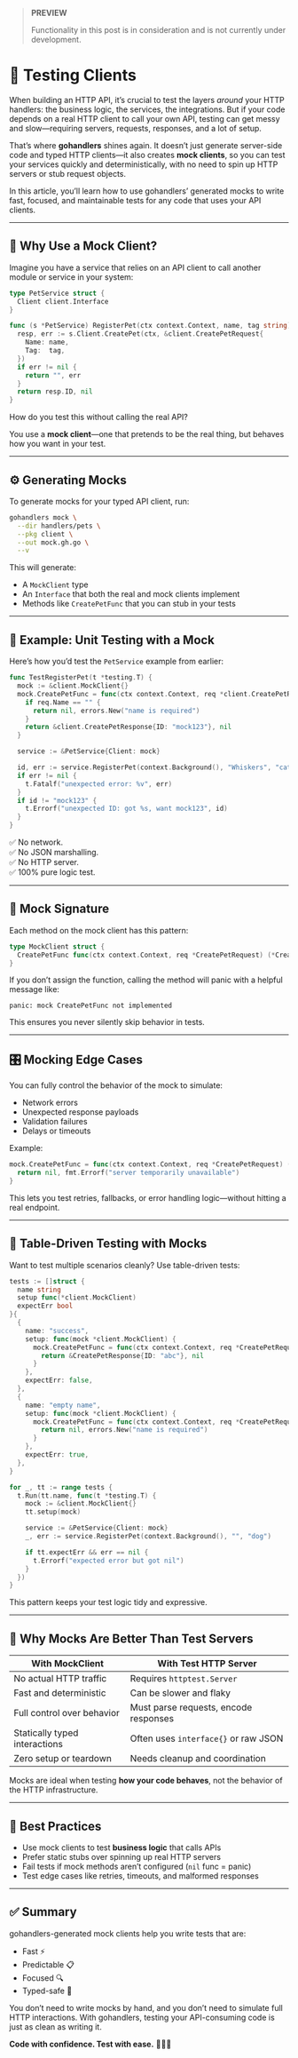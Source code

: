 > **PREVIEW**
>
> Functionality in this post is in consideration and is not currently under development.

# 🧪 Testing Clients

When building an HTTP API, it’s crucial to test the layers _around_ your HTTP handlers: the business logic, the services, the integrations. But if your code depends on a real HTTP client to call your own API, testing can get messy and slow—requiring servers, requests, responses, and a lot of setup.

That’s where **gohandlers** shines again. It doesn’t just generate server-side code and typed HTTP clients—it also creates **mock clients**, so you can test your services quickly and deterministically, with no need to spin up HTTP servers or stub request objects.

In this article, you’ll learn how to use gohandlers’ generated mocks to write fast, focused, and maintainable tests for any code that uses your API clients.

---

## 🧪 Why Use a Mock Client?

Imagine you have a service that relies on an API client to call another module or service in your system:

```go
type PetService struct {
  Client client.Interface
}

func (s *PetService) RegisterPet(ctx context.Context, name, tag string) (string, error) {
  resp, err := s.Client.CreatePet(ctx, &client.CreatePetRequest{
    Name: name,
    Tag:  tag,
  })
  if err != nil {
    return "", err
  }
  return resp.ID, nil
}
```

How do you test this without calling the real API?

You use a **mock client**—one that pretends to be the real thing, but behaves how you want in your test.

---

## ⚙️ Generating Mocks

To generate mocks for your typed API client, run:

```bash
gohandlers mock \
  --dir handlers/pets \
  --pkg client \
  --out mock.gh.go \
  --v
```

This will generate:

-   A `MockClient` type
-   An `Interface` that both the real and mock clients implement
-   Methods like `CreatePetFunc` that you can stub in your tests

---

## 🧰 Example: Unit Testing with a Mock

Here’s how you’d test the `PetService` example from earlier:

```go
func TestRegisterPet(t *testing.T) {
  mock := &client.MockClient{}
  mock.CreatePetFunc = func(ctx context.Context, req *client.CreatePetRequest) (*client.CreatePetResponse, error) {
    if req.Name == "" {
      return nil, errors.New("name is required")
    }
    return &client.CreatePetResponse{ID: "mock123"}, nil
  }

  service := &PetService{Client: mock}

  id, err := service.RegisterPet(context.Background(), "Whiskers", "cat")
  if err != nil {
    t.Fatalf("unexpected error: %v", err)
  }
  if id != "mock123" {
    t.Errorf("unexpected ID: got %s, want mock123", id)
  }
}
```

✅ No network.  
✅ No JSON marshalling.  
✅ No HTTP server.  
✅ 100% pure logic test.

---

## 📐 Mock Signature

Each method on the mock client has this pattern:

```go
type MockClient struct {
  CreatePetFunc func(ctx context.Context, req *CreatePetRequest) (*CreatePetResponse, error)
}
```

If you don’t assign the function, calling the method will panic with a helpful message like:

```
panic: mock CreatePetFunc not implemented
```

This ensures you never silently skip behavior in tests.

---

## 🎛 Mocking Edge Cases

You can fully control the behavior of the mock to simulate:

-   Network errors
-   Unexpected response payloads
-   Validation failures
-   Delays or timeouts

Example:

```go
mock.CreatePetFunc = func(ctx context.Context, req *CreatePetRequest) (*CreatePetResponse, error) {
  return nil, fmt.Errorf("server temporarily unavailable")
}
```

This lets you test retries, fallbacks, or error handling logic—without hitting a real endpoint.

---

## 🔁 Table-Driven Testing with Mocks

Want to test multiple scenarios cleanly? Use table-driven tests:

```go
tests := []struct {
  name string
  setup func(*client.MockClient)
  expectErr bool
}{
  {
    name: "success",
    setup: func(mock *client.MockClient) {
      mock.CreatePetFunc = func(ctx context.Context, req *CreatePetRequest) (*CreatePetResponse, error) {
        return &CreatePetResponse{ID: "abc"}, nil
      }
    },
    expectErr: false,
  },
  {
    name: "empty name",
    setup: func(mock *client.MockClient) {
      mock.CreatePetFunc = func(ctx context.Context, req *CreatePetRequest) (*CreatePetResponse, error) {
        return nil, errors.New("name is required")
      }
    },
    expectErr: true,
  },
}

for _, tt := range tests {
  t.Run(tt.name, func(t *testing.T) {
    mock := &client.MockClient{}
    tt.setup(mock)

    service := &PetService{Client: mock}
    _, err := service.RegisterPet(context.Background(), "", "dog")

    if tt.expectErr && err == nil {
      t.Errorf("expected error but got nil")
    }
  })
}
```

This pattern keeps your test logic tidy and expressive.

---

## 🧠 Why Mocks Are Better Than Test Servers

| With MockClient               | With Test HTTP Server                 |
| ----------------------------- | ------------------------------------- |
| No actual HTTP traffic        | Requires `httptest.Server`            |
| Fast and deterministic        | Can be slower and flaky               |
| Full control over behavior    | Must parse requests, encode responses |
| Statically typed interactions | Often uses `interface{}` or raw JSON  |
| Zero setup or teardown        | Needs cleanup and coordination        |

Mocks are ideal when testing **how your code behaves**, not the behavior of the HTTP infrastructure.

---

## 🧼 Best Practices

-   Use mock clients to test **business logic** that calls APIs
-   Prefer static stubs over spinning up real HTTP servers
-   Fail tests if mock methods aren’t configured (`nil` func = panic)
-   Test edge cases like retries, timeouts, and malformed responses

---

## ✅ Summary

gohandlers-generated mock clients help you write tests that are:

-   Fast ⚡
-   Predictable 📋
-   Focused 🔍
-   Typed-safe 🧬

You don’t need to write mocks by hand, and you don’t need to simulate full HTTP interactions. With gohandlers, testing your API-consuming code is just as clean as writing it.

**Code with confidence. Test with ease.** 🧪✅🚀
